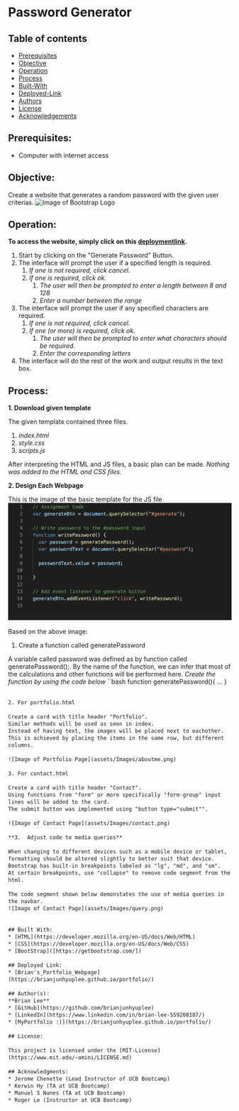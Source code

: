 # Password Generator
## Table of contents
* [Prerequisites](https://github.com/brianjunhyuplee/portfolio#prerequisites)
* [Objective](https://github.com/brianjunhyuplee/portfolio#objective)
* [Operation](https://github.com/brianjunhyuplee/portfolio#operation)
* [Process](https://github.com/brianjunhyuplee/portfolio#process)
* [Built-With](https://github.com/brianjunhyuplee/portfolio#built-with)
* [Deployed-Link](https://github.com/brianjunhyuplee/portfolio#deployed-link)
* [Authors](https://github.com/brianjunhyuplee/portfolio#authors)
* [License](https://github.com/brianjunhyuplee/portfolio#license)
* [Acknowledgements](https://github.com/brianjunhyuplee/portfolioo#acknowledgments)
## Prerequisites:
* Computer with internet access
## Objective: 

Create a website that generates a random password with the given user criterias.
![Image of Bootstrap Logo](https://getbootstrap.com/docs/4.5/assets/brand/bootstrap-social.png)

## Operation:

**To access the website, simply click on this [deploymentlink](https://brianjunhyuplee.github.io/portfolio/).**

1. Start by clicking on the "Generate Password" Button.
2. The interface will prompt the user if a specified length is required.
    1. *If one is not required, click cancel.*
    2. *If one is required, click ok.*
        1. *The user will then be prompted to enter a length between 8 and 128*
        2. *Enter a number between the range*
3. The interface will prompt the user if any specified characters are required.
    1. *If one is not required, click cancel.*
    2. *If one (or more) is required, click ok.*
        1. *The user will then be prompted to enter what characters should be required.*
        2. *Enter the corresponding letters*
4. The interface will do the rest of the work and output results in the text box.


## Process:
**1.  Download given template**

The given template contained three files.
1. *index.html*
2. *style.css*
3. *scripts.js*

After interpreting the HTML and JS files, a basic plan can be made.
*Nothing was added to the HTML and CSS files.*

**2.  Design Each Webpage**

This is the image of the basic template for the JS file
![Image of JS Template](assets/images/template.png)

Based on the above image:
1. Create a function called generatePassword

A variable called password was defined as by function called generatePassword();.
By the name of the function, we can infer that most of the calculations and other functions will be performed here.
*Create the function by using the code below*
``bash
function generatePassword(){
...
}
```

2. For portfolio.html

Create a card with title header "Portfolio".
Similar methods will be used as seen in index.
Instead of having text, the images will be placed next to eachother.
This is achieved by placing the items in the same row, but different columns.

![Image of Portfolio Page](assets/Images/aboutme.png)

3. For contact.html

Create a card with title header "Contact".
Using functions from "form" or more specifically "form-group" input lines will be added to the card.
The submit button was implemented using "button type="submit"".

![Image of Contact Page](assets/Images/contact.png)

**3.  Adjust code to media queries**

When changing to different devices such as a mobile device or tablet, formatting should be altered slightly to better suit that device.
Bootstrap has built-in breakpoints labeled as "lg", "md", and "sm".
At certain breakpoints, use "collapse" to remove code segment from the html.

The code segment shown below demonstates the use of media queries in the navbar.
![Image of Contact Page](assets/Images/query.png)


## Built With:
* [HTML](https://developer.mozilla.org/en-US/docs/Web/HTML)
* [CSS](https://developer.mozilla.org/en-US/docs/Web/CSS)
* [BootStrap]([https://getbootstrap.com/])

## Deployed Link:
* [Brian's_Portfolio_Webpage](https://brianjunhyuplee.github.io/portfolio/)

## Author(s):
**Brian Lee**
* [GitHub](https://github.com/brianjunhyuplee)
* [LinkedIn](https://www.linkedin.com/in/brian-lee-559208187/)
* [MyPortfolio :)](https://brianjunhyuplee.github.io/portfolio/)

## License:

This project is licensed under the [MIT-License](https://www.mit.edu/~amini/LICENSE.md)

## Acknowledgments:
* Jerome Chenette (Lead Instructor of UCB Bootcamp)
* Kerwin Hy (TA at UCB Bootcamp)
* Manuel S Nunes (TA at UCB Bootcamp)
* Roger Le (Instructor at UCB Bootcamp)